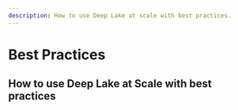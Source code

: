 ```yaml
---
description: How to use Deep Lake at scale with best practices.
---
```


# Best Practices

## How to use Deep Lake at Scale with best practices

